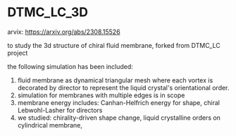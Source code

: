 # DTMC_LC_3D
arvix: https://arxiv.org/abs/2308.15526

to study the 3d structure of chiral fluid membrane, forked from DTMC_LC project

the following simulation has been included:

1. fluid membrane as dynamical triangular mesh where each vortex is decorated by director to represent the liquid crystal's orientational order.
2. simulation for membranes with multiple edges is in scope
3. membrane energy includes: Canhan-Helfrich energy for shape, chiral Lebwohl-Lasher for directors
4. we studied: chirality-driven shape change, liquid crystalline orders on cylindrical membrane,




